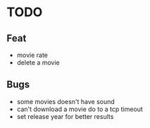 # TODO

## Feat
- movie rate
- delete a movie

## Bugs
- some movies doesn't have sound
- can't download a movie do to a tcp timeout
- set release year for better results

